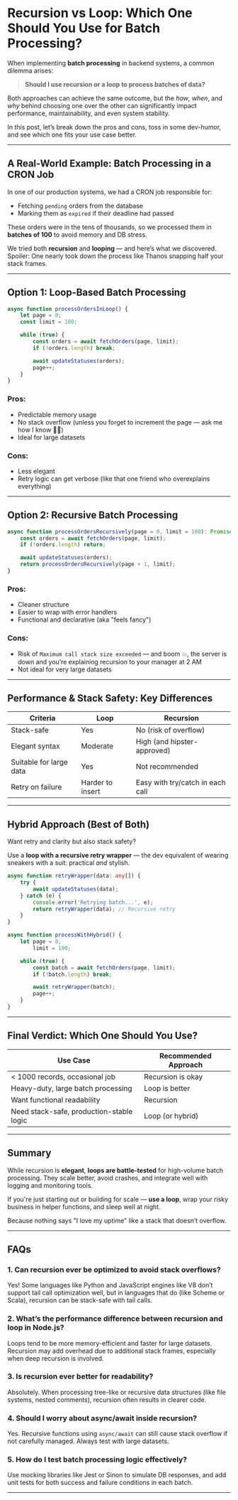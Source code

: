 # Recursion vs Loop: Which One Should You Use for Batch Processing?

When implementing **batch processing** in backend systems, a common dilemma arises:

> **Should I use recursion or a loop to process batches of data?**

Both approaches can achieve the same outcome, but the _how_, _when_, and _why_ behind choosing one over the other can significantly impact performance, maintainability, and even system stability.

In this post, let’s break down the pros and cons, toss in some dev-humor, and see which one fits your use case better.

---

## A Real-World Example: Batch Processing in a CRON Job

In one of our production systems, we had a CRON job responsible for:

- Fetching `pending` orders from the database
- Marking them as `expired` if their deadline had passed

These orders were in the tens of thousands, so we processed them in **batches of 100** to avoid memory and DB stress.

We tried both **recursion** and **looping** — and here’s what we discovered. Spoiler: One nearly took down the process like Thanos snapping half your stack frames.

---

## Option 1: Loop-Based Batch Processing

```ts
async function processOrdersInLoop() {
	let page = 0;
	const limit = 100;

	while (true) {
		const orders = await fetchOrders(page, limit);
		if (!orders.length) break;

		await updateStatuses(orders);
		page++;
	}
}
```

### Pros:

- Predictable memory usage
- No stack overflow (unless you forget to increment the page — ask me how I know 🤦‍♂️)
- Ideal for large datasets

### Cons:

- Less elegant
- Retry logic can get verbose (like that one friend who overexplains everything)

---

## Option 2: Recursive Batch Processing

```ts
async function processOrdersRecursively(page = 0, limit = 100): Promise<void> {
	const orders = await fetchOrders(page, limit);
	if (!orders.length) return;

	await updateStatuses(orders);
	return processOrdersRecursively(page + 1, limit);
}
```

### Pros:

- Cleaner structure
- Easier to wrap with error handlers
- Functional and declarative (aka "feels fancy")

### Cons:

- Risk of `Maximum call stack size exceeded` — and boom 💥, the server is down and you’re explaining recursion to your manager at 2 AM
- Not ideal for very large datasets

---

## Performance & Stack Safety: Key Differences

| Criteria                | Loop             | Recursion                        |
| ----------------------- | ---------------- | -------------------------------- |
| Stack-safe              | Yes              | No (risk of overflow)            |
| Elegant syntax          | Moderate         | High (and hipster-approved)      |
| Suitable for large data | Yes              | Not recommended                  |
| Retry on failure        | Harder to insert | Easy with try/catch in each call |

---

## Hybrid Approach (Best of Both)

Want retry and clarity but also stack safety?

Use a **loop with a recursive retry wrapper** — the dev equivalent of wearing sneakers with a suit: practical _and_ stylish.

```ts
async function retryWrapper(data: any[]) {
	try {
		await updateStatuses(data);
	} catch (e) {
		console.error('Retrying batch...', e);
		return retryWrapper(data); // Recursive retry
	}
}

async function processWithHybrid() {
	let page = 0,
		limit = 100;

	while (true) {
		const batch = await fetchOrders(page, limit);
		if (!batch.length) break;

		await retryWrapper(batch);
		page++;
	}
}
```

---

## Final Verdict: Which One Should You Use?

| Use Case                                 | Recommended Approach |
| ---------------------------------------- | -------------------- |
| < 1000 records, occasional job           | Recursion is okay    |
| Heavy-duty, large batch processing       | Loop is better       |
| Want functional readability              | Recursion            |
| Need stack-safe, production-stable logic | Loop (or hybrid)     |

---

## Summary

While recursion is **elegant**, **loops are battle-tested** for high-volume batch processing. They scale better, avoid crashes, and integrate well with logging and monitoring tools.

If you're just starting out or building for scale — **use a loop**, wrap your risky business in helper functions, and sleep well at night.

Because nothing says "I love my uptime" like a stack that doesn’t overflow.

---

## FAQs

### 1. Can recursion ever be optimized to avoid stack overflows?

Yes! Some languages like Python and JavaScript engines like V8 don’t support tail call optimization well, but in languages that do (like Scheme or Scala), recursion can be stack-safe with tail calls.

### 2. What’s the performance difference between recursion and loop in Node.js?

Loops tend to be more memory-efficient and faster for large datasets. Recursion may add overhead due to additional stack frames, especially when deep recursion is involved.

### 3. Is recursion ever better for readability?

Absolutely. When processing tree-like or recursive data structures (like file systems, nested comments), recursion often results in clearer code.

### 4. Should I worry about async/await inside recursion?

Yes. Recursive functions using `async/await` can still cause stack overflow if not carefully managed. Always test with large datasets.

### 5. How do I test batch processing logic effectively?

Use mocking libraries like Jest or Sinon to simulate DB responses, and add unit tests for both success and failure conditions in each batch.

---
